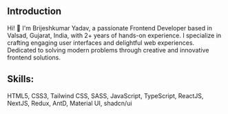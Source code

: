 ## Introduction
Hi! 👋 I'm Brijeshkumar Yadav, a passionate Frontend Developer based in Valsad, Gujarat, India, with 2+ years of hands-on experience. I specialize in crafting engaging user interfaces and delightful web experiences. Dedicated to solving modern problems through creative and innovative frontend solutions.

## Skills:
HTML5, CSS3, Tailwind CSS, SASS, JavaScript, TypeScript, ReactJS, NextJS, Redux, AntD, Material UI, shadcn/ui
